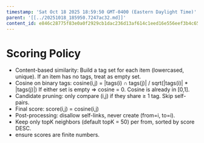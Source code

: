 ```yaml
---
timestamp: 'Sat Oct 18 2025 18:59:50 GMT-0400 (Eastern Daylight Time)'
parent: '[[../20251018_185950.7247ac32.md]]'
content_id: e846c28775f83e0a0f2929cb1dac236d13af614c1eed16e556eef3b4c658caca
---
```


# Scoring Policy

* Content-based similarity: Build a tag set for each item (lowercased, unique). If an item has no tags, treat as empty set.
* Cosine on binary tags: cosine(i,j) = |tags(i) ∩ tags(j)| / sqrt(|tags(i)| \* |tags(j)|) If either set is empty ⇒ cosine = 0. Cosine is already in \[0,1].
* Candidate pruning: only compare (i,j) if they share ≥ 1 tag. Skip self-pairs.
* Final score: score(i,j) = cosine(i,j)
* Post-processing: disallow self-links, never create (from=i, to=i).
* Keep only topK neighbors (default topK = 50) per from, sorted by score DESC.
* ensure scores are finite numbers.
